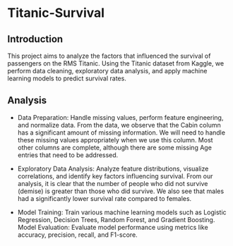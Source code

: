 # Titanic-Survival


## Introduction
This project aims to analyze the factors that influenced the survival of passengers on the RMS Titanic. Using the Titanic dataset from Kaggle, we perform data cleaning, exploratory data analysis, and apply machine learning models to predict survival rates.

## Analysis
- Data Preparation: Handle missing values, perform feature engineering, and normalize data.
From the data, we observe that the Cabin column has a significant amount of missing information. We will need to handle these missing values appropriately when we use this column.
Most other columns are complete, although there are some missing Age entries that need to be addressed.

- Exploratory Data Analysis: Analyze feature distributions, visualize correlations, and identify key factors influencing survival.
From our analysis, it is clear that the number of people who did not survive (demise) is greater than those who did survive.
We also see that males had a significantly lower survival rate compared to females.

- Model Training: Train various machine learning models such as Logistic Regression, Decision Trees, Random Forest, and Gradient Boosting.
Model Evaluation: Evaluate model performance using metrics like accuracy, precision, recall, and F1-score.
